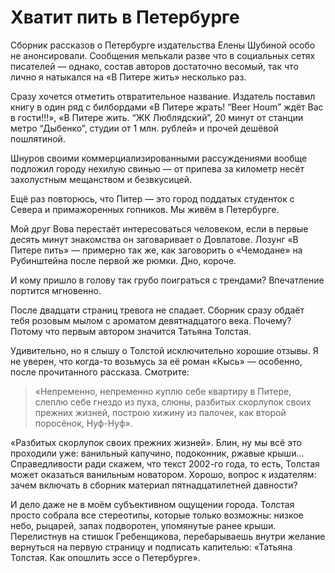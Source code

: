 
# Хватит пить в Петербурге

Сборник рассказов о Петербурге издательства Елены Шубиной особо не анонсировали. Сообщения мелькали разве что в социальных сетях писателей — однако, состав авторов достаточно весомый, так что лично я натыкался на «В Питере жить» несколько раз.

Сразу хочется отметить отвратительное название. Издатель поставил книгу в один ряд с билбордами «В Питере жрать! “Beer Houm” ждёт Вас в гости!!!», «В Питере жить. “ЖК Люблядский”, 20 минут от станции метро “Дыбенко”, студии от 1 млн. рублей» и прочей дешёвой пошлятиной. 

Шнуров своими коммерциализированными рассуждениями вообще подложил городу нехилую свинью — от припева за километр несёт захолустным мещанством и безвкусицей. 

Ещё раз повторюсь, что Питер — это город поддатых студенток с Севера и примажоренных гопников. Мы живём в Петербурге.

Мой друг Вова перестаёт интересоваться человеком, если в первые десять минут знакомства он заговаривает о Довлатове. Лозунг «В Питере пить» — примерно так же, как заговорить о «Чемодане» на Рубинштейна после первой же рюмки. Дно, короче.

И кому пришло в голову так грубо поиграться с трендами? Впечатление портится мгновенно.

После двадцати страниц тревога не спадает. Сборник сразу обдаёт тебя розовым мылом с ароматом девятнадцатого века. Почему? Потому что первым автором значится Татьяна Толстая. 

Удивительно, но я слышу о Толстой исключительно хорошие отзывы. Я не уверен, что когда-то возьмусь за её роман «Кысь» — особенно, после прочитанного рассказа. Смотрите:

> «Непременно, непременно куплю себе квартиру в Питере, слеплю себе гнездо из пуха, слюны, разбитых скорлупок своих прежних жизней, построю хижину из палочек, как второй поросёнок, Нуф-Нуф».

«Разбитых скорлупок своих прежних жизней». Блин, ну мы всё это проходили уже: ванильный капучино, подоконник, ржавые крыши… Справедливости ради скажем, что текст 2002-го года, то есть, Толстая может оказаться ванильным новатором. Хорошо, вопрос к издателям: зачем включать в сборник материал пятнадцатилетней давности?

И дело даже не в моём субъективном ощущении города. Толстая просто собрала все стереотипы, которые только возможны: низкое небо, рыцарей, запах подворотен, упомянутые ранее крыши. Перелистнув на стишок Гребенщикова, перебарываешь внутри желание вернуться на первую страницу и подписать капителью: «Татьяна Толстая. Как опошлить эссе о Петербурге».